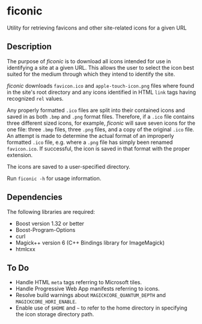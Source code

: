 # ficonic
Utility for retrieving favicons and other site-related icons for a given URL

## Description
The purpose of _ficonic_ is to download all icons intended for use in identifying a site at a given URL. This allows the user to select the icon best suited for the medium through which they intend to identify the site.

_ficonic_ downloads `favicon.ico` and `apple-touch-icon.png` files where found in the site's root directory and any icons identified in HTML `link` tags having recognized `rel` values.

Any properly formatted `.ico` files are split into their contained icons and saved in as both `.bmp` and `.png` format files. Therefore, if a `.ico` file contains three different sized icons, for example, _ficonic_ will save seven icons for the one file: three `.bmp` files, three `.png` files, and a copy of the original `.ico` file. An attempt is made to determine the actual format of an improperly formatted `.ico` file, e.g. where a `.png` file has simply been renamed `favicon.ico`. If successful, the icon is saved in that format with the proper extension.

The icons are saved to a user-specified directory.

Run `ficonic -h` for usage information.

## Dependencies
The following libraries are required:
* Boost version 1.32 or better 
* Boost-Program-Options
* curl
* Magick++ version 6 (C++ Bindings library for ImageMagick)
* htmlcxx

## To Do
* Handle HTML `meta` tags referring to Microsoft tiles.
* Handle Progressive Web App manifests referring to icons.
* Resolve build warnings about `MAGICKCORE_QUANTUM_DEPTH` and `MAGICKCORE_HDRI_ENABLE`.
* Enable use of `$HOME` and `~` to refer to the home directory in specifying the icon storage directory path.
